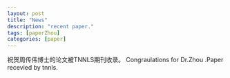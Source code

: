 ```yaml
---
layout: post
title: "News"
description: "recent paper."
tags: [paperZhou]
categories: [paper]
---
```

祝贺周传伟博士的论文被TNNLS期刊收录。
Congraulations for  Dr.Zhou .Paper recevied by tnnls.
